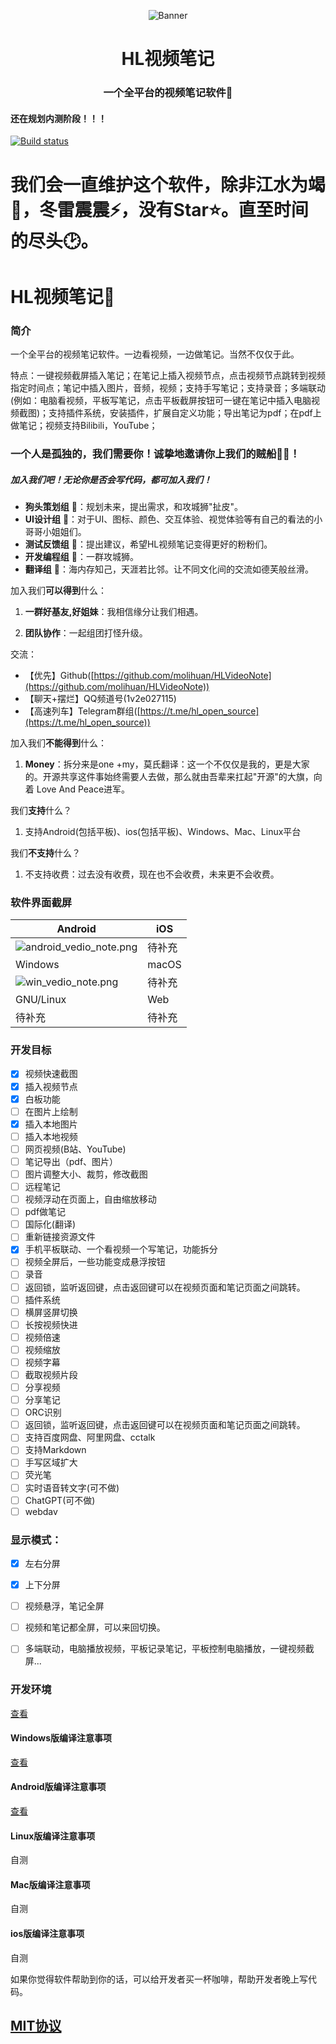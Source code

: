 <p align="center">
<img src="https://s2.loli.net/2022/12/14/WoYwfehDNHbMzIZ.png" alt="Banner" />
</p>

<h1 align="center">HL视频笔记</h1>

<h3 align="center">一个全平台的视频笔记软件📒</h3>



#### 还在规划内测阶段！！！

[![Build status](https://build.appcenter.ms/v0.1/apps/fd36227c-9ac2-4d77-9ca3-232d5b89bf0f/branches/master/badge)](https://appcenter.ms)

# 我们会一直维护这个软件，除非江水为竭🌊，冬雷震震⚡，没有Star⭐。直至时间的尽头🕑。



# HL视频笔记📒

### 简介

一个全平台的视频笔记软件。一边看视频，一边做笔记。当然不仅仅于此。

特点：一键视频截屏插入笔记；在笔记上插入视频节点，点击视频节点跳转到视频指定时间点；笔记中插入图片，音频，视频；支持手写笔记；支持录音；多端联动(例如：电脑看视频，平板写笔记，点击平板截屏按钮可一键在笔记中插入电脑视频截图)；支持插件系统，安装插件，扩展自定义功能；导出笔记为pdf；在pdf上做笔记；视频支持Bilibili，YouTube；



### 一个人是孤独的，我们需要你！诚挚地邀请你上我们的贼船🏴‍☠️！

##### 加入我们吧！无论你是否会写代码，都可加入我们！

- **狗头策划组** 🐶：规划未来，提出需求，和攻城狮"扯皮"。
- **UI设计组** 🦜：对于UI、图标、颜色、交互体验、视觉体验等有自己的看法的小哥哥小姐姐们。
- **测试反馈组** 🐹：提出建议，希望HL视频笔记变得更好的粉粉们。
- **开发编程组** 🦁：一群攻城狮。
- **翻译组** 🐰：海内存知己，天涯若比邻。让不同文化间的交流如德芙般丝滑。

加入我们**可以得到**什么：

1. **一群好基友,好姐妹**：我相信缘分让我们相遇。

2. **团队协作**：一起组团打怪升级。

交流：

- 【优先】Github([https://github.com/molihuan/HLVideoNote](https://github.com/molihuan/HLVideoNote))
- 【聊天+摆烂】QQ频道号(1v2e027115)
- 【高速列车】Telegram群组([https://t.me/hl_open_source](https://t.me/hl_open_source))

加入我们**不能得到**什么：

1. **Money**：拆分来是one +my，莫氏翻译：这一个不仅仅是我的，更是大家的。开源共享这件事始终需要人去做，那么就由吾辈来扛起"开源"的大旗，向着 Love And Peace进军。

我们**支持**什么？

1. 支持Android(包括平板)、ios(包括平板)、Windows、Mac、Linux平台

我们**不支持**什么？

1. 不支持收费：过去没有收费，现在也不会收费，未来更不会收费。

#### 

### 软件界面截屏

| Android                                                      | iOS    |
| ------------------------------------------------------------ | ------ |
| ![android_vedio_note.png](https://z4a.net/images/2023/11/17/android_vedio_note.png) | 待补充 |
| Windows                                                      | macOS  |
| ![win_vedio_note.png](https://z4a.net/images/2023/11/17/win_vedio_note.png) | 待补充 |
| GNU/Linux                                                    | Web    |
| 待补充                                                       | 待补充 |



### 开发目标

- [x] 视频快速截图
- [x] 插入视频节点
- [x] 白板功能
- [ ] 在图片上绘制
- [x] 插入本地图片
- [ ] 插入本地视频
- [ ] 网页视频(B站、YouTube)
- [ ] 笔记导出（pdf、图片）
- [ ] 图片调整大小、裁剪，修改截图
- [ ] 远程笔记
- [ ] 视频浮动在页面上，自由缩放移动
- [ ] pdf做笔记
- [ ] 国际化(翻译)
- [ ] 重新链接资源文件
- [x] 手机平板联动、一个看视频一个写笔记，功能拆分
- [ ] 视频全屏后，一些功能变成悬浮按钮
- [ ] 录音
- [ ] 返回锁，监听返回键，点击返回键可以在视频页面和笔记页面之间跳转。
- [ ] 插件系统
- [ ] 横屏竖屏切换
- [ ] 长按视频快进
- [ ] 视频倍速
- [ ] 视频缩放
- [ ] 视频字幕
- [ ] 截取视频片段
- [ ] 分享视频
- [ ] 分享笔记
- [ ] ORC识别
- [ ] 返回锁，监听返回键，点击返回键可以在视频页面和笔记页面之间跳转。
- [ ] 支持百度网盘、阿里网盘、cctalk
- [ ] 支持Markdown
- [ ] 手写区域扩大
- [ ] 荧光笔
- [ ] 实时语音转文字(可不做)
- [ ] ChatGPT(可不做)
- [ ] webdav

### 显示模式：

- [x] 左右分屏

- [x] 上下分屏
- [ ] 视频悬浮，笔记全屏
- [ ] 视频和笔记都全屏，可以来回切换。
- [ ] 多端联动，电脑播放视频，平板记录笔记，平板控制电脑播放，一键视频截屏...

### 开发环境

[查看](doc/md/zh_CN/DevelopmentEnvironment.md)

#### Windows版编译注意事项

[查看](doc/md/zh_CN/CompilationNotes/Windows.md)

#### Android版编译注意事项

[查看](doc/md/zh_CN/CompilationNotes/Android.md)

#### Linux版编译注意事项

自测

#### Mac版编译注意事项

自测

#### ios版编译注意事项

自测



如果你觉得软件帮助到你的话，可以给开发者买一杯咖啡，帮助开发者晚上写代码。



## [MIT协议](./LICENSE)

